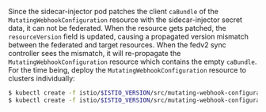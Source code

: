 Since the sidecar-injector pod patches the client `caBundle` of the `MutatingWebhookConfiguration` resource with the
sidecar-injector secret data, it can not be federated. When the resource gets patched, the `resourceVersion` field is
updated, causing a propagated version mismatch between the federated and target resources. When the fedv2 sync
controller sees the mismatch, it will re-propagate the `MutatingWebhookConfiguration` resource which contains the empty
`caBundle`. For the time being, deploy the `MutatingWebhookConfiguration` resource to clusters individually:
```bash
$ kubectl create -f istio/$ISTIO_VERSION/src/mutating-webhook-configuration.yaml --context cluster1
$ kubectl create -f istio/$ISTIO_VERSION/src/mutating-webhook-configuration.yaml --cont
```
